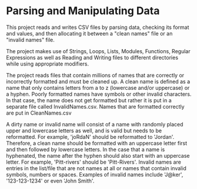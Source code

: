 # Parsing and Manipulating Data
This project reads and writes CSV files by parsing data, checking its format and values, and then allocating it between a "clean names" file or an "invalid names" file.

The project makes use of Strings, Loops, Lists, Modules, Functions, Regular Expressions as well as Reading and Writing files to different directories while using appropriate modifiers.

The project reads files that contain millions of names that are correctly or incorrectly formatted and must be cleaned up. A clean name is defined as a name that only contains letters from a to z (lowercase and/or uppercase) or a hyphen. Poorly formatted names have symbols or other invalid characters. In that case, the name does not get formatted but rather it is put in a separate file called InvalidNames.csv. Names that are formatted correctly are put in CleanNames.csv

A dirty name or invalid name will consist of a name with randomly placed upper and lowercase letters as well, and is valid but needs to be reformatted. For example, 'joRdaN' should be reformatted to 'Jordan'. Therefore, a clean name should be formatted with an uppercase letter first and then followed by lowercase letters. In the case that a name is hyphenated, the name after the hyphen should also start with an uppercase letter. For example, 'Pitt-rivers' should be 'Pitt-Rivers'. Invalid names are entries in the list/file that are not names at all or names that contain invalid symbols, numbers or spaces. Examples of invalid names include 'J@ker', '123-123-1234' or even 'John Smith'.

